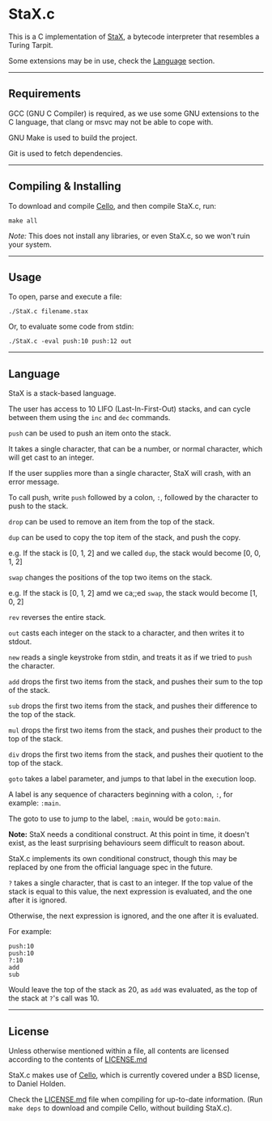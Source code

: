 StaX.c
======

This is a C implementation of [StaX](https://github.com/shakna-israel/stax), a bytecode interpreter that resembles a Turing Tarpit.

Some extensions may be in use, check the [Language](#Language) section.

---

## Requirements

GCC (GNU C Compiler) is required, as we use some GNU extensions to the C language, that clang or msvc may not be able to cope with.

GNU Make is used to build the project.

Git is used to fetch dependencies.

---

## Compiling & Installing

To download and compile [Cello](http://libcello.org), and then compile StaX.c, run:

```
make all
```

*Note:* This does not install any libraries, or even StaX.c, so we won't ruin your system.

---

## Usage

To open, parse and execute a file:

```
./StaX.c filename.stax
```

Or, to evaluate some code from stdin:

```
./StaX.c -eval push:10 push:12 out
```

---

## Language

StaX is a stack-based language.

The user has access to 10 LIFO (Last-In-First-Out) stacks, and can cycle between them using the ```inc``` and ```dec``` commands.

```push``` can be used to push an item onto the stack.

It takes a single character, that can be a number, or normal character, which will get cast to an integer.

If the user supplies more than a single character, StaX will crash, with an error message.

To call push, write ```push``` followed by a colon, ```:```, followed by the character to push to the stack.

```drop``` can be used to remove an item from the top of the stack.

```dup``` can be used to copy the top item of the stack, and push the copy.

e.g. If the stack is [0, 1, 2] and we called ```dup```, the stack would become [0, 0, 1, 2]

```swap``` changes the positions of the top two items on the stack.

e.g. If the stack is [0, 1, 2] amd we ca;;ed ```swap```, the stack would become [1, 0, 2]

```rev``` reverses the entire stack.

```out``` casts each integer on the stack to a character, and then writes it to stdout.

```new``` reads a single keystroke from stdin, and treats it as if we tried to ```push``` the character.

```add``` drops the first two items from the stack, and pushes their sum to the top of the stack.

```sub``` drops the first two items from the stack, and pushes their difference to the top of the stack.

```mul``` drops the first two items from the stack, and pushes their product to the top of the stack.

```div``` drops the first two items from the stack, and pushes their quotient to the top of the stack.

```goto``` takes a label parameter, and jumps to that label in the execution loop.

A label is any sequence of characters beginning with a colon, ```:```, for example: ```:main```.

The goto to use to jump to the label, ```:main```, would be ```goto:main```.

**Note:** StaX needs a conditional construct. At this point in time, it doesn't exist, as the least surprising behaviours seem difficult to reason about.

StaX.c implements its own conditional construct, though this may be replaced by one from the official language spec in the future.

```?``` takes a single character, that is cast to an integer. If the top value of the stack is equal to this value, the next expression is evaluated, and the one after it is ignored.

Otherwise, the next expression is ignored, and the one after it is evaluated.

For example:

```
push:10
push:10
?:10
add
sub
```

Would leave the top of the stack as 20, as ```add``` was evaluated, as the top of the stack at ```?```'s call was 10.

---

## License

Unless otherwise mentioned within a file, all contents are licensed according to the contents of [LICENSE.md](LICENSE.md)

StaX.c makes use of [Cello](http://libcello.org), which is currently covered under a BSD license, to Daniel Holden.

Check the [LICENSE.md](Cello/LICENSE.md) file when compiling for up-to-date information. (Run ```make deps``` to download and compile Cello, without building StaX.c).

